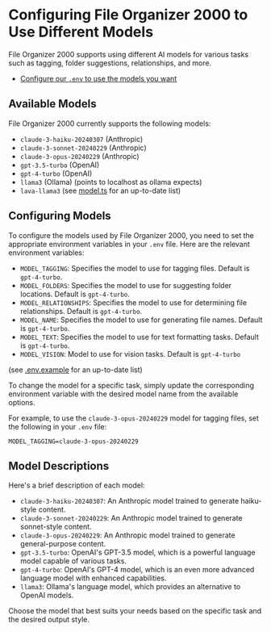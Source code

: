 # Configuring File Organizer 2000 to Use Different Models

File Organizer 2000 supports using different AI models for various tasks such as tagging, folder suggestions, relationships, and more. 

- [Configure our `.env` to use the models you want](../app/.env.example)

## Available Models

File Organizer 2000 currently supports the following models:

- `claude-3-haiku-20240307` (Anthropic)
- `claude-3-sonnet-20240229` (Anthropic)
- `claude-3-opus-20240229` (Anthropic)
- `gpt-3.5-turbo` (OpenAI)
- `gpt-4-turbo` (OpenAI)
- `llama3` (Ollama) (points to localhost as ollama expects)
- `lava-llama3`
(see [model.ts](../app/lib/models.ts) for an up-to-date list)

## Configuring Models

To configure the models used by File Organizer 2000, you need to set the appropriate environment variables in your `.env` file. Here are the relevant environment variables:

- `MODEL_TAGGING`: Specifies the model to use for tagging files. Default is `gpt-4-turbo`.
- `MODEL_FOLDERS`: Specifies the model to use for suggesting folder locations. Default is `gpt-4-turbo`.
- `MODEL_RELATIONSHIPS`: Specifies the model to use for determining file relationships. Default is `gpt-4-turbo`.
- `MODEL_NAME`: Specifies the model to use for generating file names. Default is `gpt-4-turbo`.
- `MODEL_TEXT`: Specifies the model to use for text formatting tasks. Default is `gpt-4-turbo`.
- `MODEL_VISION`: Model to use for vision tasks. Default is `gpt-4-turbo`

(see [.env.example](../app/.env.example) for an up-to-date list)

To change the model for a specific task, simply update the corresponding environment variable with the desired model name from the available options.

For example, to use the `claude-3-opus-20240229` model for tagging files, set the following in your `.env` file:

```
MODEL_TAGGING=claude-3-opus-20240229
```

## Model Descriptions

Here's a brief description of each model:

- `claude-3-haiku-20240307`: An Anthropic model trained to generate haiku-style content.
- `claude-3-sonnet-20240229`: An Anthropic model trained to generate sonnet-style content.
- `claude-3-opus-20240229`: An Anthropic model trained to generate general-purpose content.
- `gpt-3.5-turbo`: OpenAI's GPT-3.5 model, which is a powerful language model capable of various tasks.
- `gpt-4-turbo`: OpenAI's GPT-4 model, which is an even more advanced language model with enhanced capabilities.
- `llama3`: Ollama's language model, which provides an alternative to OpenAI models.

Choose the model that best suits your needs based on the specific task and the desired output style.
